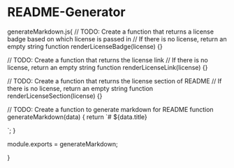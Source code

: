 # README-Generator

generateMarkdown.js{
    // TODO: Create a function that returns a license badge based on which license is passed in
// If there is no license, return an empty string
function renderLicenseBadge(license) {}

// TODO: Create a function that returns the license link
// If there is no license, return an empty string
function renderLicenseLink(license) {}

// TODO: Create a function that returns the license section of README
// If there is no license, return an empty string
function renderLicenseSection(license) {}

// TODO: Create a function to generate markdown for README
function generateMarkdown(data) {
  return `# ${data.title}

`;
}

module.exports = generateMarkdown;

}